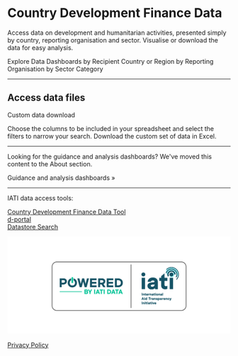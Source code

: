 # Country Development Finance Data

<p class="lead">Access data on development and humanitarian activities, presented simply by country, reporting organisation and sector. Visualise or download the data for easy analysis.</p>


<b-card img-src="/data-dashboards-background-countries.png" img-alt="Image" overlay body-class="d-flex align-items-center">
  <b-btn block variant="primary" to="/data/">Explore Data Dashboards <font-awesome-icon :icon="['fa', 'chart-simple']" /></b-btn>
</b-card>
<b-row class="mt-2">
    <b-col lg="4">
        <b-btn block
            variant="outline-primary"
            class="mb-2"
            to="/data/recipient-country-or-region/">by Recipient Country or Region</b-btn>
    </b-col>
    <b-col lg="4">
        <b-btn block
            variant="outline-primary"
            class="mb-2"
            to="/data/reporting-organisation/">by Reporting Organisation</b-btn>
    </b-col>
    <b-col lg="4">
        <b-btn block
            variant="outline-primary"
            class="mb-2"
            to="/data/sector-category/">by Sector Category</b-btn>
    </b-col>
</b-row>

<hr />

<b-card-group>

<b-card class="text-md-center">

## Access data files

<download-file></download-file>

</b-card>
    <b-card>
        <p><b-btn block variant="primary" to="/data/custom/">Custom data download <font-awesome-icon :icon="['fa', 'wand-magic-sparkles']" /></b-btn></p>
        <p>Choose the columns to be included in your spreadsheet and select the filters to narrow your search. Download the custom set of data in Excel.</p>
    </b-card>
</b-card-group>
<hr />
<b-alert show variant="secondary" class="text-center">
	<p>Looking for the guidance and analysis dashboards? We've moved this content to the About section.</p>
	<b-btn variant="secondary" to="/guidance-analysis/">Guidance and analysis dashboards &raquo;</b-btn>
</b-alert>
<hr />
<div class="text-center">
    <p class="font-weight-bold">IATI data access tools:</p>
    <a href="https://countrydata.iatistandard.org/">Country Development Finance Data Tool</a><br />
    <a href="https://d-portal.org/ctrack.html#view=search">d-portal</a><br />
    <a href="https://datastore.iatistandard.org/">Datastore Search</a><br />
</div>

<p class="center-logo">
	<img src="/powered-by-iati.png" alt="Powered by IATI Data" />
</p>

[Privacy Policy](https://iatistandard.org/en/privacy-policy/)
